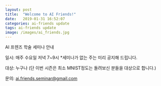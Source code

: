 ```yaml
---
layout: post
title:  "Welcome to AI Friends!"
date:   2019-01-31 16:52:07
categories: ai-friends update
tags: ai-friends update
image: /images/ai_friends.jpg
---
```

AI 프렌즈 학술 세미나 안내 

일시: 매주 수요일 저녁 7~9시 *세미나가 없는 주는 미리 공지해 드립니다.

대상: 누구나 (단 이번 시즌은 최소 MNIST정도는 돌려보신 분들을 대상으로 합니다.)

문의: ai.friends.seminar@gmail.com

